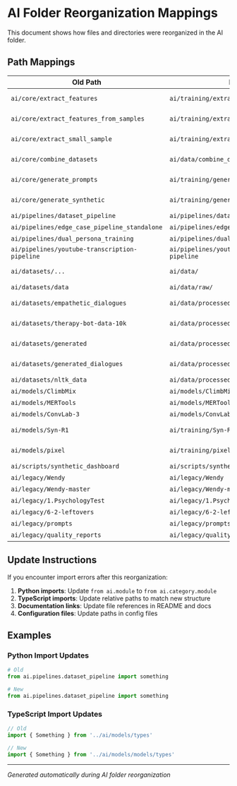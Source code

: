 # AI Folder Reorganization Mappings

This document shows how files and directories were reorganized in the AI folder.

## Path Mappings

| Old Path | New Path | Category |
|----------|----------|----------|
| `ai/core/extract_features` | `ai/training/extract_features` | Training Modules |
| `ai/core/extract_features_from_samples` | `ai/training/extract_features_from_samples` | Training Modules |
| `ai/core/extract_small_sample` | `ai/training/extract_small_sample` | Training Modules |
| `ai/core/combine_datasets` | `ai/data/combine_datasets` | Data Processing |
| `ai/core/generate_prompts` | `ai/training/generate_prompts` | Training Modules |
| `ai/core/generate_synthetic` | `ai/training/generate_synthetic` | Training Modules |
| `ai/pipelines/dataset_pipeline` | `ai/pipelines/dataset_pipeline` | Pipelines |
| `ai/pipelines/edge_case_pipeline_standalone` | `ai/pipelines/edge_case_pipeline_standalone` | Pipelines |
| `ai/pipelines/dual_persona_training` | `ai/pipelines/dual_persona_training` | Pipelines |
| `ai/pipelines/youtube-transcription-pipeline` | `ai/pipelines/youtube-transcription-pipeline` | Pipelines |
| `ai/datasets/...` | `ai/data/` | Data Storage |
| `ai/datasets/data` | `ai/data/raw/` | Raw Data |
| `ai/datasets/empathetic_dialogues` | `ai/data/processed/empathetic_dialogues` | Processed Datasets |
| `ai/datasets/therapy-bot-data-10k` | `ai/data/processed/therapy-bot-data-10k` | Processed Datasets |
| `ai/datasets/generated` | `ai/data/processed/generated` | Generated Data |
| `ai/datasets/generated_dialogues` | `ai/data/processed/generated_dialogues` | Generated Dialogues |
| `ai/datasets/nltk_data` | `ai/data/processed/nltk_data` | NLP Data |
| `ai/models/ClimbMix` | `ai/models/ClimbMix` | Models |
| `ai/models/MERTools` | `ai/models/MERTools` | Models |
| `ai/models/ConvLab-3` | `ai/models/ConvLab-3` | Models |
| `ai/models/Syn-R1` | `ai/training/Syn-R1` | Training Models |
| `ai/models/pixel` | `ai/training/pixel` | Training Models |
| `ai/scripts/synthetic_dashboard` | `ai/scripts/synthetic_dashboard` | Scripts |
| `ai/legacy/Wendy` | `ai/legacy/Wendy` | Legacy |
| `ai/legacy/Wendy-master` | `ai/legacy/Wendy-master` | Legacy |
| `ai/legacy/1.PsychologyTest` | `ai/legacy/1.PsychologyTest` | Legacy |
| `ai/legacy/6-2-leftovers` | `ai/legacy/6-2-leftovers` | Legacy |
| `ai/legacy/prompts` | `ai/legacy/prompts` | Legacy |
| `ai/legacy/quality_reports` | `ai/legacy/quality_reports` | Legacy |

## Update Instructions

If you encounter import errors after this reorganization:

1. **Python imports**: Update `from ai.module` to `from ai.category.module`
2. **TypeScript imports**: Update relative paths to match new structure
3. **Documentation links**: Update file references in README and docs
4. **Configuration files**: Update paths in config files

## Examples

### Python Import Updates
```python
# Old
from ai.pipelines.dataset_pipeline import something

# New  
from ai.pipelines.dataset_pipeline import something
```

### TypeScript Import Updates
```typescript
// Old
import { Something } from '../ai/models/types'

// New
import { Something } from '../ai/models/models/types'
```

---
*Generated automatically during AI folder reorganization*
